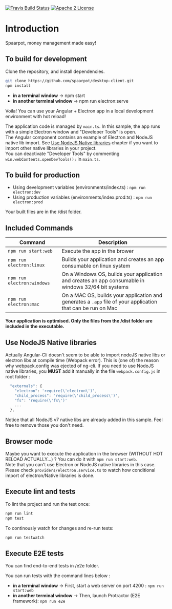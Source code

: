 [![Travis Build Status][build-badge]][build]
[![Apache 2 License][license-badge]][license]

# Introduction

Spaarpot, money management made easy!

## To build for development

Clone the repository, and install dependencies.

``` bash
git clone https://github.com/spaarpot/desktop-client.git
npm install
```

- **in a terminal window** -> npm start  
- **in another terminal window** -> npm run electron:serve

Voila! You can use your Angular + Electron app in a local development environment with hot reload!

The application code is managed by `main.ts`. In this sample, the app runs with a simple Electron window and "Developer Tools" is open.  
The Angular component contains an example of Electron and NodeJS native lib import. See [Use NodeJS Native libraries](#use-nodejs-native-libraries) chapter if you want to import other native libraries in your project.  
You can deactivate "Developer Tools" by commenting `win.webContents.openDevTools();` in `main.ts`.

## To build for production

- Using development variables (environments/index.ts) :  `npm run electron:dev`
- Using production variables (environments/index.prod.ts) :  `npm run electron:prod`

Your built files are in the /dist folder.

## Included Commands

|Command|Description|
|--|--|
|`npm run start:web`| Execute the app in the brower |
|`npm run electron:linux`| Builds your application and creates an app consumable on linux system |
|`npm run electron:windows`| On a Windows OS, builds your application and creates an app consumable in windows 32/64 bit systems |
|`npm run electron:mac`|  On a MAC OS, builds your application and generates a `.app` file of your application that can be run on Mac |

**Your application is optimised. Only the files from the /dist folder are included in the executable.**

## Use NodeJS Native libraries

Actually Angular-Cli doesn't seem to be able to import nodeJS native libs or electron libs at compile time (Webpack error). This is (one of) the reason why webpack.config was ejected of ng-cli.
If you need to use NodeJS native libraries, you **MUST** add it manually in the file `webpack.config.js` in root folder :

```javascript
  "externals": {
    "electron": 'require(\'electron\')',
    "child_process": 'require(\'child_process\')',
    "fs": 'require(\'fs\')'
    ...
  },
```

Notice that all NodeJS v7 native libs are already added in this sample. Feel free to remove those you don't need.

## Browser mode

Maybe you want to execute the application in the browser (WITHOUT HOT RELOAD ACTUALLY...) ? You can do it with `npm run start:web`.  
Note that you can't use Electron or NodeJS native libraries in this case. Please check `providers/electron.service.ts` to watch how conditional import of electron/Native libraries is done.

## Execute lint and tests

To lint the project and run the test once:

```bash
npm run lint
npm test
```

To continously watch for changes and re-run tests:

```bash
npm run testwatch
```

## Execute E2E tests

You can find end-to-end tests in /e2e folder.

You can run tests with the command lines below : 
- **in a terminal window** -> First, start a web server on port 4200 : `npm run start:web`  
- **in another terminal window** -> Then, launch Protractor (E2E framework): `npm run e2e`

[build-badge]: https://travis-ci.org/spaarpot/desktop-client.svg?branch=master
[build]:       https://travis-ci.org/spaarpot/desktop-client
[license-badge]: https://img.shields.io/badge/license-Apache2-blue.svg
[license]: https://github.com/spaarpot/desktop-client/blob/master/LICENSE.md
